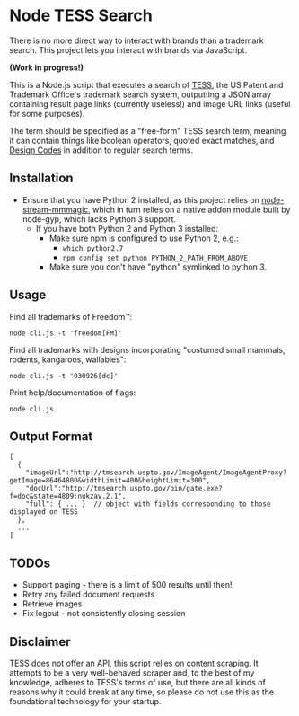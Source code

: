 Node TESS Search
==============================

There is no more direct way to interact with brands than a trademark search. This project
lets you interact with brands via JavaScript.

**(Work in progress!)**

This is a Node.js script that executes a search of [TESS](http://www.uspto.gov/trademarks-application-process/search-trademark-database),
the US Patent and Trademark Office's trademark search system, outputting a JSON array containing result page links
(currently useless!) and image URL links (useful for some purposes).

The term should be specified as a "free-form" TESS search term, meaning it can contain things like boolean operators, quoted exact matches,
and [Design Codes](http://tess2.uspto.gov/tmdb/dscm/index.htm) in addition to regular search terms.


Installation
-------------

* Ensure that you have Python 2 installed, as this project relies on [node-stream-mmmagic](https://github.com/seangarner/node-stream-mmmagic), which in turn relies on a native addon module built by node-gyp, which lacks Python 3 support.
    * If you have both Python 2 and Python 3 installed:
        * Make sure npm is configured to use Python 2, e.g.:
            * `which python2.7`
            * `npm config set python PYTHON_2_PATH_FROM_ABOVE`
        * Make sure you don't have "python" symlinked to python 3.

Usage
--------

Find all trademarks of Freedom™:

`node cli.js -t 'freedom[FM]'`

Find all trademarks with designs incorporating "costumed small mammals, rodents, kangaroos, wallabies":

`node cli.js -t '030926[dc]'`

Print help/documentation of flags:

`node cli.js`


Output Format
---------------

```
[
  {
    "imageUrl":"http://tmsearch.uspto.gov/ImageAgent/ImageAgentProxy?getImage=86464800&widthLimit=400&heightLimit=300",
    "docUrl":"http://tmsearch.uspto.gov/bin/gate.exe?f=doc&state=4809:nukzav.2.1",
    "full": { ... }  // object with fields corresponding to those displayed on TESS
  },
  ...
]
```


TODOs
---------

 * Support paging - there is a limit of 500 results until then!
 * Retry any failed document requests
 * Retrieve images
 * Fix logout - not consistently closing session


Disclaimer
-----------

TESS does not offer an API, this script relies on content scraping. It attempts to be a very well-behaved
scraper and, to the best of my knowledge, adheres to TESS's terms of use, but there are all kinds of reasons why
it could break at any time, so please do not use this as the foundational technology for your startup.
